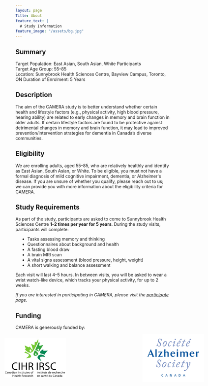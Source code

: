 ```yaml
---
layout: page
Title: About
feature_text: |
  # Study Information
feature_image: "/assets/bg.jpg"
---
```

## Summary
Target Population: East Asian, South Asian, White Participants<br/>
Target Age Group: 55–85<br/>
Location: Sunnybrook Health Sciences Centre, Bayview Campus, Toronto, ON
Duration of Enrolment: 5 Years
<br/>
## Description
The aim of the CAMERA study is to better understand whether certain health and lifestyle factors (e.g., physical activity, 
high blood pressure, hearing ability) are related to early changes in memory and brain function in older adults. If certain 
lifestyle factors are found to be protective against detrimental changes in memory and brain function, it may lead to 
improved prevention/intervention strategies for dementia in Canada’s diverse communities. 
<br/>
## Eligibility
We are enrolling adults, aged 55–85, who are relatively healthly and identify as East Asian, South Asian, or White. To be
eligible, you must not have a formal diagnosis of mild cognitive impairment, dementia, or Alzheimer's disease. If you are
unsure of whether you qualify, please reach out to us; we can provide you with more information about the eligibility
criteria for CAMERA. 
<br/>
## Study Requirements
As part of the study, participants are asked to come to Sunnybrook Health Sciences Centre <strong>1–2 times per year for 5 years</strong>. 
During the study visits, participants will complete:
<ul class="" style="margin-left:15px">
  <li>Tasks assessing memory and thinking</li>
  <li>Questionnaires about background and health</li>
  <li>A fasting blood draw</li>
  <li>A brain MRI scan</li>
  <li>A vital signs assessment (blood pressure, height, weight)</li>
  <li>A short walking and balance assessment</li>
</ul>
Each visit will last 4–5 hours. In between visits, you will be asked to wear a wrist watch-like device, which tracks your
physical activity, for up to 2 weeks.
<br/>

<em>If you are interested in participating in CAMERA, please visit the [participate](/participate.md) page.</em>

## Funding
CAMERA is generously funded by:
<br/>
<ul class="" style="display: flex; align-items: center; justify-content: center;">
  <img src="/assets/funding/cihr_logo.jpg" width="200" hspace="150">
  <img src="/assets/funding/as_logo.jpg" width="200" hspace="100">
</ul>